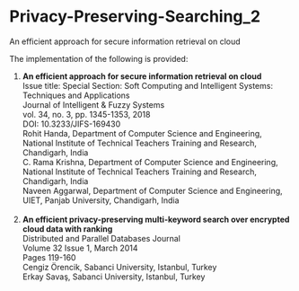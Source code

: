 # Privacy-Preserving-Searching_2
An efficient approach for secure information retrieval on cloud

The implementation of the following is provided:

<ol>
<li>
	<b>An efficient approach for secure information retrieval on cloud</b><br>
	Issue title: Special Section: Soft Computing and Intelligent Systems: Techniques and Applications<br>
	Journal of Intelligent & Fuzzy Systems<br>
	vol. 34, no. 3, pp. 1345-1353, 2018<br>
	DOI: 10.3233/JIFS-169430<br>
	Rohit Handa, Department of Computer Science and Engineering, National Institute of Technical Teachers Training and Research, Chandigarh, India<br>
	C. Rama Krishna, Department of Computer Science and Engineering, National Institute of Technical Teachers Training and Research, Chandigarh, India<br>
	Naveen Aggarwal, Department of Computer Science and Engineering, UIET, Panjab University, Chandigarh, India<br><br>
</li>
	
	
<li>
        <b>An efficient privacy-preserving multi-keyword search over encrypted cloud data with ranking</b><br>
        Distributed and Parallel Databases Journal<br>
        Volume 32 Issue 1, March 2014<br>
        Pages 119-160<br>
        Cengiz Örencik, 	Sabanci University, Istanbul, Turkey<br>
	      Erkay Savaş, 	Sabanci University, Istanbul, Turkey<br><br>
</li>
</ol>
